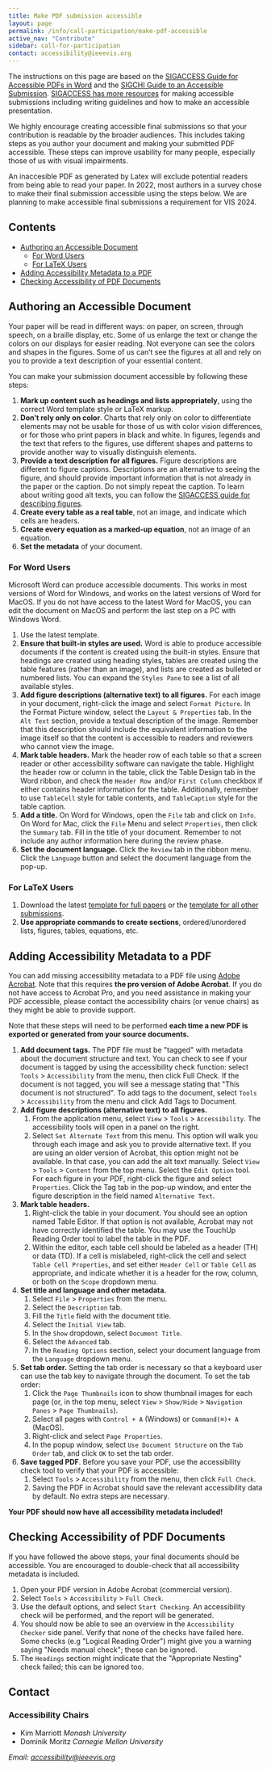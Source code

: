 ```yaml
---
title: Make PDF submission accessible
layout: page
permalink: /info/call-participation/make-pdf-accessible
active_nav: "Contribute"
sidebar: call-for-participation
contact: accessibility@ieeevis.org
---
```


The instructions on this page are based on the [SIGACCESS Guide for Accessible PDFs in Word](https://www.sigaccess.org/welcome-to-sigaccess/resources/acm-submission-with-ms-word/) and the [SIGCHI Guide to an Accessible Submission](https://sigchi.org/conferences/author-resources/accessibility-guide). [SIGACCESS has more resources](https://www.sigaccess.org/welcome-to-sigaccess/resources/) for making accessible submissions including writing guidelines and how to make an accessible presentation.

We highly encourage creating accessible final submissions so that your contribution is readable by the broader audiences. This includes taking steps as you author your document and making your submitted PDF accessible. These steps can improve usability for many people, especially those of us with visual impairments.

An inaccesible PDF as generated by Latex will exclude potential readers from being able to read your paper. In 2022, most authors in a survey chose to make their final submission accessible using the steps below. We are planning to make accessible final submissions a requirement for VIS 2024.

## Contents

- [Authoring an Accessible Document](#authoring-an-accessible-document)
  - [For Word Users](#for-word-users)
  - [For LaTeX Users](#for-latex-users)
- [Adding Accessibility Metadata to a PDF](#adding-accessibility-metadata-to-a-PDF)
- [Checking Accessibility of PDF Documents](#checking-accessibility-of-pdf-documents)



## Authoring an Accessible Document

Your paper will be read in different ways: on paper, on screen, through speech, on a braille display, etc. Some of us enlarge the text or change the colors on our displays for easier reading. Not everyone can see the colors and shapes in the figures. Some of us can’t see the figures at all and rely on you to provide a text description of your essential content.

You can make your submission document accessible by following these steps:

1. **Mark up content such as headings and lists appropriately**, using the correct Word template style or LaTeX markup.
2. **Don’t rely only on color**. Charts that rely only on color to differentiate elements may not be usable for those of us with color vision differences, or for those who print papers in black and white. In figures, legends and the text that refers to the figures, use different shapes and patterns to provide another way to visually distinguish elements.
3. **Provide a text description for all figures.** Figure descriptions are different to figure captions. Descriptions are an alternative to seeing the figure, and should provide important information that is not already in the paper or the caption.  Do not simply repeat the caption. To learn about writing good alt texts, you can follow the [SIGACCESS guide for describing figures](https://www.sigaccess.org/welcome-to-sigaccess/resources/describing-figures/).
4. **Create every table as a real table**, not an image, and indicate which cells are headers.
5. **Create every equation as a marked-up equation**, not an image of an equation.
6. **Set the metadata** of your document.


### For Word Users

Microsoft Word can produce accessible documents. This works in most versions of Word for Windows, and works on the latest versions of Word for MacOS. If you do not have access to the latest Word for MacOS, you can edit the document on MacOS and perform the last step on a PC with Windows Word.

1. Use the latest template.
2. **Ensure that built-in styles are used.** Word is able to produce accessible documents if the content is created using the built-in styles. Ensure that headings are created using heading styles, tables are created using the table features (rather than an image), and lists are created as bulleted or numbered lists. You can expand the `Styles Pane` to see a list of all available styles.
3. **Add figure descriptions (alternative text) to all figures.** For each image in your document, right-click the image and select `Format Picture`. In the Format Picture window, select the `Layout & Properties` tab. In the `Alt Text` section, provide a textual description of the image. Remember that this description should include the equivalent information to the image itself so that the content is accessible to readers and reviewers who cannot view the image. 
4. **Mark table headers.** Mark the header row of each table so that a screen reader or other accessibility software can navigate the table. Highlight the header row or column in the table, click the Table Design tab in the Word ribbon, and check the `Header Row `and/or `First Column` checkbox if either contains header information for the table. Additionally, remember to use `TableCell` style for table contents, and `TableCaption` style for the table caption.
5. **Add a title.** On Word for Windows, open the `File` tab and click on `Info`. On Word for Mac, click the `File` Menu and select `Properties`, then click the `Summary` tab. Fill in the title of your document. Remember to not include any author information here during the review phase.
6. **Set the document language.** Click the `Review` tab in the ribbon menu. Click the `Language` button and select the document language from the pop-up.


### For LaTeX Users
1. Download the latest [template for full papers](https://tc.computer.org/vgtc/publications/journal/) or the [template for all other submissions](https://tc.computer.org/vgtc/publications/conference/).
2. **Use appropriate commands to create sections**, ordered/unordered lists, figures, tables, equations, etc.

## Adding Accessibility Metadata to a PDF

You can add missing accessibility metadata to a PDF file using [Adobe Acrobat](https://www.adobe.com/acrobat/acrobat-pro.html). Note that this requires **the pro version of Adobe Acrobat**. If you do not have access to Acrobat Pro, and you need assistance in making your PDF accessible, please contact the accessibility chairs (or venue chairs) as they might be able to provide support.

Note that these steps will need to be performed **each time a new PDF is exported or generated from your source documents.**

1. **Add document tags.** The PDF file must be "tagged" with metadata about the document structure and text. You can check to see if your document is tagged by using the accessibility check function: select `Tools` > `Accessibility` from the menu, then click Full Check. If the document is not tagged, you will see a message stating that "This document is not structured". To add tags to the document, select `Tools` > `Accessibility` from the menu and click Add Tags to Document.
2. **Add figure descriptions (alternative text) to all figures.**
    1. From the application menu, select `View` > `Tools` > `Accessibility`. The accessibility tools will open in a panel on the right.
    2. Select `Set Alternate Text` from this menu. This option will walk you through each image and ask you to provide alternative text.
    If you are using an older version of Acrobat, this option might not be available. In that case, you can add the alt text manually. Select `View` > `Tools` > `Content` from the top menu. Select the `Edit Option` tool. For each figure in your PDF, right-click the figure and select `Properties`. Click the Tag tab in the pop-up window, and enter the figure description in the field named `Alternative Text`. 
3. **Mark table headers.**
    1. Right-click the table in your document. You should see an option named Table Editor. If that option is not available, Acrobat may not have correctly identified the table. You may use the TouchUp Reading Order tool to label the table in the PDF.
    2. Within the editor, each table cell should be labeled as a header (TH) or data (TD). If a cell is mislabeled, right-click the cell and select `Table Cell Properties`, and set either `Header Cell` or `Table Cell` as appropriate, and indicate whether it is a header for the row, column, or both on the `Scope` dropdown menu.
4. **Set title and language and other metadata.**
    1. Select `File` > `Properties` from the menu.
    2. Select the `Description` tab.
    3. Fill the `Title` field with the document title.
    4. Select the `Initial View` tab.
    5. In the `Show` dropdown, select `Document Title`.
    6. Select the `Advanced` tab.
    7. In the `Reading Options` section, select your document language from the `Language` dropdown menu.
5. **Set tab order.** Setting the tab order is necessary so that a keyboard user can use the tab key to navigate through the document. To set the tab order:
    1. Click the `Page Thumbnails` icon to show thumbnail images for each page (or, in the top menu, select `View` > `Show/Hide` > `Navigation Panes` > `Page Thumbnails`).
    2. Select all pages with `Control + A` (Windows) or `Command(⌘)+ A` (MacOS).
    3. Right-click and select `Page Properties`.
    4. In the popup window, select `Use Document Structure` on the `Tab Order` tab, and click `OK` to set the tab order.
6. **Save tagged PDF**. Before you save your PDF, use the accessibility check tool to verify that your PDF is accessible:
    1. Select `Tools` > `Accessibility` from the menu, then click `Full Check`.
    2. Saving the PDF in Acrobat should save the relevant accessibility data by default. No extra steps are necessary.

**Your PDF should now have all accessibility metadata included!**

## Checking Accessibility of PDF Documents

If you have followed the above steps, your final documents should be accessible. You are encouraged to double-check that all accessibility metadata is included.

1. Open your PDF version in Adobe Acrobat (commercial version).
2. Select `Tools` > `Accessibility` > `Full Check`.
3. Use the default options, and select `Start Checking`. An accessibility check will be performed, and the report will be generated.
4. You should now be able to see an overview in the `Accessibility Checker` side panel.
Verify that none of the checks have failed here.
Some checks (e.g "Logical Reading Order") might give you a warning saying "Needs manual check"; these can be ignored.
5. The `Headings` section might indicate that the "Appropriate Nesting" check failed; this can be ignored too.

## Contact

### Accessibility Chairs

* Kim Marriott *Monash University*
* Dominik Moritz *Carnegie Mellon University*

*Email: [accessibility@ieeevis.org](mailto:accessibility@ieeevis.org)*
